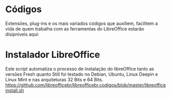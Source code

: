 # Códigos

Extensões, plug-ins e os mais variados códigos que auxiliem, facilitem a vida de quem trabalha com as ferramentas do LibreOffice estarão disipníveis aqui:

# Instalador LibreOffice

Este script automatiza o processo de instalação do libreOffice tanto as versões Fresh quanto Still
foi testado no Debian, Ubuntu, Linux Deepin e Linux Mint e nas arquiteturas 32 Bits e 64 Bits.
https://github.com/libreofficebr/libreofficebr.codigos/blob/master/libreofficeinstall.sh
